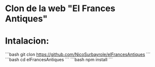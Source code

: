 # Clon de la web **"El Frances Antiques"**

# Intalacion:

´´´bash
git clon https://github.com/NicoSurbayrole/elFrancesAntiques
´´´
´´´bash
cd elFrancesAntiques 
´´´
´´´bash
npm install
´´´
